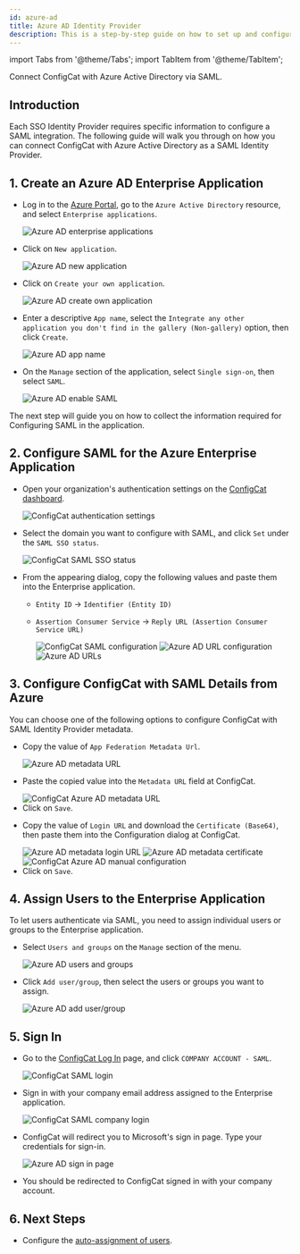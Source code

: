 ```yaml
---
id: azure-ad
title: Azure AD Identity Provider
description: This is a step-by-step guide on how to set up and configure Azure AD as a SAML Identity Provider for your organization.
---
```


import Tabs from '@theme/Tabs';
import TabItem from '@theme/TabItem';

Connect ConfigCat with Azure Active Directory via SAML.

## Introduction

Each SSO Identity Provider requires specific information to configure a SAML integration. The following guide will walk you through on how you can connect ConfigCat with Azure Active Directory as a SAML Identity Provider.

## 1. Create an Azure AD Enterprise Application

- Log in to the <a href="https://portal.azure.com/" target="_blank">Azure Portal</a>, go to the `Azure Active Directory` resource, and select `Enterprise applications`.

  <img className="saml-tutorial-img zoomable" src="/docs/assets/saml/azure-ad/eapplications.png" alt="Azure AD enterprise applications"/>

- Click on `New application`.

  <img className="saml-tutorial-img zoomable" src="/docs/assets/saml/azure-ad/new_app.png" alt="Azure AD new application"/>

- Click on `Create your own application`.

  <img className="saml-tutorial-img zoomable" src="/docs/assets/saml/azure-ad/create_app.png" alt="Azure AD create own application"/>

- Enter a descriptive `App name`, select the `Integrate any other application you don't find in the gallery (Non-gallery)` option, then click `Create`.

  <img className="saml-tutorial-img zoomable" src="/docs/assets/saml/azure-ad/app_name.png" alt="Azure AD app name"/>

- On the `Manage` section of the application, select `Single sign-on`, then select `SAML`.

  <img className="saml-tutorial-img zoomable" src="/docs/assets/saml/azure-ad/enable_saml.png" alt="Azure AD enable SAML"/>

The next step will guide you on how to collect the information required for Configuring SAML in the application.

## 2. Configure SAML for the Azure Enterprise Application

- Open your organization's authentication settings on the <a href="https://app.configcat.com/organization/authentication" target="_blank">ConfigCat dashboard</a>.

  <img className="saml-tutorial-img zoomable" src="/docs/assets/saml/dashboard/authentication.png" alt="ConfigCat authentication settings"/>

- Select the domain you want to configure with SAML, and click `Set` under the `SAML SSO status`.

  <img className="saml-tutorial-img zoomable" src="/docs/assets/saml/dashboard/domains.png" alt="ConfigCat SAML SSO status" />

- From the appearing dialog, copy the following values and paste them into the Enterprise application.

  - `Entity ID` -> `Identifier (Entity ID)`
  - `Assertion Consumer Service` -> `Reply URL (Assertion Consumer Service URL)`

    <img className="saml-tutorial-img zoomable" src="/docs/assets/saml/dashboard/saml_config.png" alt="ConfigCat SAML configuration" />

    <img className="saml-tutorial-img zoomable" src="/docs/assets/saml/azure-ad/saml_urls.png" alt="Azure AD URL configuration" />

    <img className="saml-tutorial-img zoomable" src="/docs/assets/saml/azure-ad/ad_urls.png" alt="Azure AD URLs" />

## 3. Configure ConfigCat with SAML Details from Azure

You can choose one of the following options to configure ConfigCat with SAML Identity Provider metadata.

<Tabs>
  <TabItem value="metadataUrl" label="Metadata URL" default>
    <ul>
      <li>
        <p>Copy the value of <code>App Federation Metadata Url</code>.</p>
        <img className="saml-tutorial-img zoomable" src="/docs/assets/saml/azure-ad/metadata_url.png" alt="Azure AD metadata URL" />
      </li>
      <li>
        <p>Paste the copied value into the <code>Metadata URL</code> field at ConfigCat.</p>
        <img className="saml-tutorial-img zoomable" src="/docs/assets/saml/azure-ad/cc_metadata.png" alt="ConfigCat Azure AD metadata URL" />
      </li>
      <li>
        Click on <code>Save</code>.
      </li>
    </ul>
  </TabItem>
  <TabItem value="manual" label="Manual Configuration">
    <ul>
      <li>
        <p>Copy the value of <code>Login URL</code> and download the <code>Certificate (Base64)</code>, then paste them into the Configuration dialog at ConfigCat.</p>
        <img className="saml-tutorial-img zoomable" src="/docs/assets/saml/azure-ad/metadata_logon.png" alt="Azure AD metadata login URL" />
        <img className="saml-tutorial-img zoomable" src="/docs/assets/saml/azure-ad/metadata_cert.png" alt="Azure AD metadata certificate"/>
        <img className="saml-tutorial-img zoomable" src="/docs/assets/saml/azure-ad/cc_manual.png" alt="ConfigCat Azure AD manual configuration"/>
      </li>
      <li>
        Click on <code>Save</code>.
      </li>
    </ul>
  </TabItem>
</Tabs>

## 4. Assign Users to the Enterprise Application

To let users authenticate via SAML, you need to assign individual users or groups to the Enterprise application.

- Select `Users and groups` on the `Manage` section of the menu.

  <img className="saml-tutorial-img zoomable" src="/docs/assets/saml/azure-ad/users_groups.png" alt="Azure AD users and groups" />

- Click `Add user/group`, then select the users or groups you want to assign.

  <img className="saml-tutorial-img zoomable" src="/docs/assets/saml/azure-ad/add_users.png" alt="Azure AD add user/group" />

## 5. Sign In

- Go to the <a href="https://app.configcat.com/auth/login" target="_blank">ConfigCat Log In</a> page, and click `COMPANY ACCOUNT - SAML`.

  <img className="saml-tutorial-img zoomable" src="/docs/assets/saml/dashboard/saml_login.png" alt="ConfigCat SAML login"  />

- Sign in with your company email address assigned to the Enterprise application.

  <img className="saml-tutorial-img zoomable" src="/docs/assets/saml/dashboard/company_email.png" alt="ConfigCat SAML company login"  />

- ConfigCat will redirect you to Microsoft's sign in page. Type your credentials for sign-in.

  <img className="saml-tutorial-img zoomable" src="/docs/assets/saml/azure-ad/login.png" alt="Azure AD sign in page" />

- You should be redirected to ConfigCat signed in with your company account.

## 6. Next Steps

- Configure the [auto-assignment of users](/docs/advanced/team-management/auto-assign-users).
